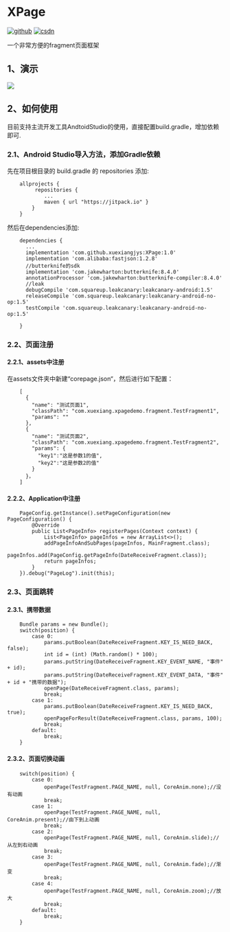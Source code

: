# XPage
[![github](https://img.shields.io/badge/GitHub-xuexiangjys-blue.svg)](https://github.com/xuexiangjys)   [![csdn](https://img.shields.io/badge/CSDN-xuexiangjys-green.svg)](http://blog.csdn.net/xuexiangjys)

一个非常方便的fragment页面框架

## 1、演示
![](https://github.com/xuexiangjys/XPage/blob/master/img/1.gif)

## 2、如何使用
目前支持主流开发工具AndtoidStudio的使用，直接配置build.gradle，增加依赖即可.

### 2.1、Android Studio导入方法，添加Gradle依赖

   先在项目根目录的 build.gradle 的 repositories 添加:
```
    allprojects {
         repositories {
            ...
            maven { url "https://jitpack.io" }
        }
    }
```

 然后在dependencies添加:

```
    dependencies {
      ...
      implementation 'com.github.xuexiangjys:XPage:1.0'
      implementation 'com.alibaba:fastjson:1.2.8'
      //butterknife的sdk
      implementation 'com.jakewharton:butterknife:8.4.0'
      annotationProcessor 'com.jakewharton:butterknife-compiler:8.4.0'
      //leak
      debugCompile 'com.squareup.leakcanary:leakcanary-android:1.5'
      releaseCompile 'com.squareup.leakcanary:leakcanary-android-no-op:1.5'
      testCompile 'com.squareup.leakcanary:leakcanary-android-no-op:1.5'
      
    }
```

### 2.2、页面注册

#### 2.2.1、assets中注册

在assets文件夹中新建“corepage.json“，然后进行如下配置：
```
    [
      {
        "name": "测试页面1",
        "classPath": "com.xuexiang.xpagedemo.fragment.TestFragment1",
        "params": ""
      },
      {
        "name": "测试页面2",
        "classPath": "com.xuexiang.xpagedemo.fragment.TestFragment2",
        "params": {
          "key1":"这是参数1的值",
          "key2":"这是参数2的值"
        }
      }，
    ]
```

#### 2.2.2、Application中注册
```
    PageConfig.getInstance().setPageConfiguration(new PageConfiguration() {
        @Override
        public List<PageInfo> registerPages(Context context) {
            List<PageInfo> pageInfos = new ArrayList<>();
            addPageInfoAndSubPages(pageInfos, MainFragment.class);
            pageInfos.add(PageConfig.getPageInfo(DateReceiveFragment.class));
            return pageInfos;
        }
    }).debug("PageLog").init(this);
```

### 2.3、页面跳转

#### 2.3.1、携带数据

```
    Bundle params = new Bundle();
    switch(position) {
        case 0:
            params.putBoolean(DateReceiveFragment.KEY_IS_NEED_BACK, false);
            int id = (int) (Math.random() * 100);
            params.putString(DateReceiveFragment.KEY_EVENT_NAME, "事件" + id);
            params.putString(DateReceiveFragment.KEY_EVENT_DATA, "事件" + id + "携带的数据");
            openPage(DateReceiveFragment.class, params);
            break;
        case 1:
            params.putBoolean(DateReceiveFragment.KEY_IS_NEED_BACK, true);
            openPageForResult(DateReceiveFragment.class, params, 100);
            break;
        default:
            break;
    }
```

#### 2.3.2、页面切换动画
```
    switch(position) {
        case 0:
            openPage(TestFragment.PAGE_NAME, null, CoreAnim.none);//没有动画
            break;
        case 1:
            openPage(TestFragment.PAGE_NAME, null, CoreAnim.present);//由下到上动画
            break;
        case 2:
            openPage(TestFragment.PAGE_NAME, null, CoreAnim.slide);//从左到右动画
            break;
        case 3:
            openPage(TestFragment.PAGE_NAME, null, CoreAnim.fade);//渐变
            break;
        case 4:
            openPage(TestFragment.PAGE_NAME, null, CoreAnim.zoom);//放大
            break;
        default:
            break;
    }
```
